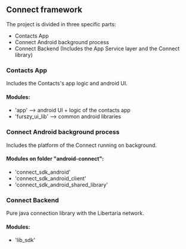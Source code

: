 ## Connect framework

The project is divided in three specific parts:

* Contacts App
* Connect Android background process
* Connect Backend (Includes the App Service layer and the Connect library)


### Contacts App

Includes the Contacts's app logic and android UI.

#### Modules:

* 'app' --> android UI + logic of the contacts app
* 'furszy_ui_lib' --> common android libraries

### Connect Android background process

Includes the platform of the Connect running on background.

#### Modules on folder "android-connect":

* 'connect_sdk_android'
* 'connect_sdk_android_client'
* 'connect_sdk_android_shared_library'

### Connect Backend

Pure java connection library with the Libertaria network.

#### Modules:

* 'lib_sdk'
